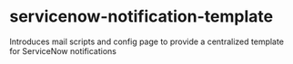 # servicenow-notification-template
Introduces mail scripts and config page to provide a centralized template for ServiceNow notifications
